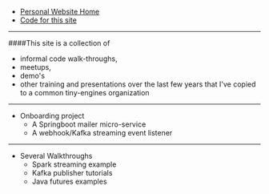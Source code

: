  * [Personal Website Home](https://chrislomeli.gatsbyjs.io/)
 * [Code for this site](https://github.com/tiny-engines-code)

---

####This site is a collection of 
 - informal code walk-throughs, 
 - meetups, 
 - demo's 
 - other training and presentations 
 over the last few years that I've copied to a common tiny-engines organization

---
* Onboarding project
  * A Springboot mailer micro-service
  * A webhook/Kafka streaming event listener
---
* Several Walkthroughs
  * Spark streaming example
  * Kafka publisher tutorials
  * Java futures examples

